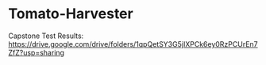 # Tomato-Harvester
 Capstone 
Test Results: https://drive.google.com/drive/folders/1qpQetSY3G5jIXPCk6ey0RzPCUrEn7ZfZ?usp=sharing
